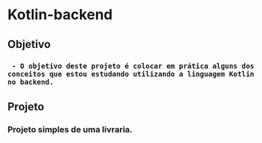 # Kotlin-backend

## Objetivo
### ` - O objetivo deste projeto é colocar em prática alguns dos conceitos que estou estudando utilizando a linguagem Kotlin no backend.`

## Projeto
### Projeto simples de uma livraria.
